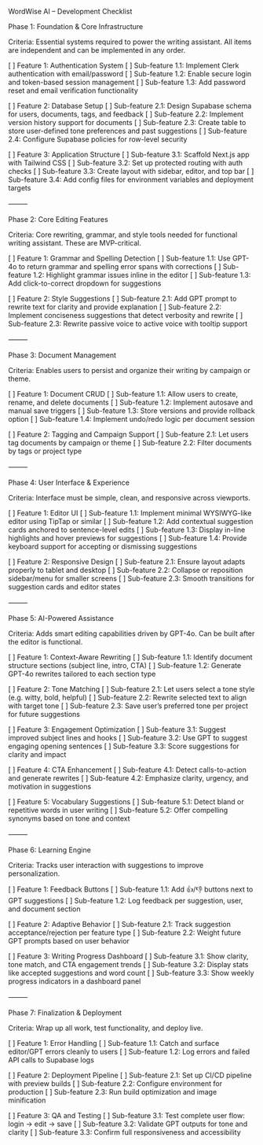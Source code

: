 WordWise AI – Development Checklist

Phase 1: Foundation & Core Infrastructure

Criteria: Essential systems required to power the writing assistant. All items are independent and can be implemented in any order.

[ ] Feature 1: Authentication System
[ ] Sub-feature 1.1: Implement Clerk authentication with email/password
[ ] Sub-feature 1.2: Enable secure login and token-based session management
[ ] Sub-feature 1.3: Add password reset and email verification functionality

[ ] Feature 2: Database Setup
[ ] Sub-feature 2.1: Design Supabase schema for users, documents, tags, and feedback
[ ] Sub-feature 2.2: Implement version history support for documents
[ ] Sub-feature 2.3: Create table to store user-defined tone preferences and past suggestions
[ ] Sub-feature 2.4: Configure Supabase policies for row-level security

[ ] Feature 3: Application Structure
[ ] Sub-feature 3.1: Scaffold Next.js app with Tailwind CSS
[ ] Sub-feature 3.2: Set up protected routing with auth checks
[ ] Sub-feature 3.3: Create layout with sidebar, editor, and top bar
[ ] Sub-feature 3.4: Add config files for environment variables and deployment targets

⸻

Phase 2: Core Editing Features

Criteria: Core rewriting, grammar, and style tools needed for functional writing assistant. These are MVP-critical.

[ ] Feature 1: Grammar and Spelling Detection
[ ] Sub-feature 1.1: Use GPT-4o to return grammar and spelling error spans with corrections
[ ] Sub-feature 1.2: Highlight grammar issues inline in the editor
[ ] Sub-feature 1.3: Add click-to-correct dropdown for suggestions

[ ] Feature 2: Style Suggestions
[ ] Sub-feature 2.1: Add GPT prompt to rewrite text for clarity and provide explanation
[ ] Sub-feature 2.2: Implement conciseness suggestions that detect verbosity and rewrite
[ ] Sub-feature 2.3: Rewrite passive voice to active voice with tooltip support

⸻

Phase 3: Document Management

Criteria: Enables users to persist and organize their writing by campaign or theme.

[ ] Feature 1: Document CRUD
[ ] Sub-feature 1.1: Allow users to create, rename, and delete documents
[ ] Sub-feature 1.2: Implement autosave and manual save triggers
[ ] Sub-feature 1.3: Store versions and provide rollback option
[ ] Sub-feature 1.4: Implement undo/redo logic per document session

[ ] Feature 2: Tagging and Campaign Support
[ ] Sub-feature 2.1: Let users tag documents by campaign or theme
[ ] Sub-feature 2.2: Filter documents by tags or project type

⸻

Phase 4: User Interface & Experience

Criteria: Interface must be simple, clean, and responsive across viewports.

[ ] Feature 1: Editor UI
[ ] Sub-feature 1.1: Implement minimal WYSIWYG-like editor using TipTap or similar
[ ] Sub-feature 1.2: Add contextual suggestion cards anchored to sentence-level edits
[ ] Sub-feature 1.3: Display in-line highlights and hover previews for suggestions
[ ] Sub-feature 1.4: Provide keyboard support for accepting or dismissing suggestions

[ ] Feature 2: Responsive Design
[ ] Sub-feature 2.1: Ensure layout adapts properly to tablet and desktop
[ ] Sub-feature 2.2: Collapse or reposition sidebar/menu for smaller screens
[ ] Sub-feature 2.3: Smooth transitions for suggestion cards and editor states

⸻

Phase 5: AI-Powered Assistance

Criteria: Adds smart editing capabilities driven by GPT-4o. Can be built after the editor is functional.

[ ] Feature 1: Context-Aware Rewriting
[ ] Sub-feature 1.1: Identify document structure sections (subject line, intro, CTA)
[ ] Sub-feature 1.2: Generate GPT-4o rewrites tailored to each section type

[ ] Feature 2: Tone Matching
[ ] Sub-feature 2.1: Let users select a tone style (e.g. witty, bold, helpful)
[ ] Sub-feature 2.2: Rewrite selected text to align with target tone
[ ] Sub-feature 2.3: Save user’s preferred tone per project for future suggestions

[ ] Feature 3: Engagement Optimization
[ ] Sub-feature 3.1: Suggest improved subject lines and hooks
[ ] Sub-feature 3.2: Use GPT to suggest engaging opening sentences
[ ] Sub-feature 3.3: Score suggestions for clarity and impact

[ ] Feature 4: CTA Enhancement
[ ] Sub-feature 4.1: Detect calls-to-action and generate rewrites
[ ] Sub-feature 4.2: Emphasize clarity, urgency, and motivation in suggestions

[ ] Feature 5: Vocabulary Suggestions
[ ] Sub-feature 5.1: Detect bland or repetitive words in user writing
[ ] Sub-feature 5.2: Offer compelling synonyms based on tone and context

⸻

Phase 6: Learning Engine

Criteria: Tracks user interaction with suggestions to improve personalization.

[ ] Feature 1: Feedback Buttons
[ ] Sub-feature 1.1: Add 👍/👎 buttons next to GPT suggestions
[ ] Sub-feature 1.2: Log feedback per suggestion, user, and document section

[ ] Feature 2: Adaptive Behavior
[ ] Sub-feature 2.1: Track suggestion acceptance/rejection per feature type
[ ] Sub-feature 2.2: Weight future GPT prompts based on user behavior

[ ] Feature 3: Writing Progress Dashboard
[ ] Sub-feature 3.1: Show clarity, tone match, and CTA engagement trends
[ ] Sub-feature 3.2: Display stats like accepted suggestions and word count
[ ] Sub-feature 3.3: Show weekly progress indicators in a dashboard panel

⸻

Phase 7: Finalization & Deployment

Criteria: Wrap up all work, test functionality, and deploy live.

[ ] Feature 1: Error Handling
[ ] Sub-feature 1.1: Catch and surface editor/GPT errors cleanly to users
[ ] Sub-feature 1.2: Log errors and failed API calls to Supabase logs

[ ] Feature 2: Deployment Pipeline
[ ] Sub-feature 2.1: Set up CI/CD pipeline with preview builds
[ ] Sub-feature 2.2: Configure environment for production
[ ] Sub-feature 2.3: Run build optimization and image minification

[ ] Feature 3: QA and Testing
[ ] Sub-feature 3.1: Test complete user flow: login → edit → save
[ ] Sub-feature 3.2: Validate GPT outputs for tone and clarity
[ ] Sub-feature 3.3: Confirm full responsiveness and accessibility